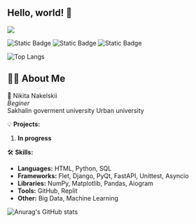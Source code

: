 ## Hello, world! 👋

<img src='https://static.tildacdn.com/tild3563-6430-4334-b537-376465356633/blog-post-01-1.gif'>

![Static Badge](https://img.shields.io/badge/Python%20-%20navy?style=plastic&logo=Python&logoColor=whitesmoke)
![Static Badge](https://img.shields.io/badge/HTML5%20-%20darkcyan?style=plastic&logo=html5&logoColor=whitesmoke)
![Static Badge](https://img.shields.io/badge/SQL%20-%20indigo?style=plastic&logo=sqlite&logoColor=whitesmoke)

![Top Langs](https://github-readme-stats.vercel.app/api/top-langs/?username=Hazar-sakh&layout=compact)

## 🙋‍♂️ About Me

🚀 Nikita Nakelskii  
*Beginer*  
Sakhalin goverment university
Urban university  

💡 **Projects:**
1. **In progress** 

🛠️ **Skills:**
- **Languages:** HTML, Python, SQL
- **Frameworks:** Flet, Django, PyQt, FastAPI, Unittest, Asyncio
- **Libraries:** NumPy, Matplotlib, Pandas, Aiogram
- **Tools:** GitHub, Replit
- **Other:** Big Data, Machine Learning

![Anurag's GitHub stats](https://github-readme-stats.vercel.app/api?username=Hazar-sakh&show_icons=true&theme=synthwave)

